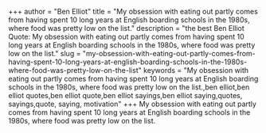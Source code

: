 +++
author = "Ben Elliot"
title = "My obsession with eating out partly comes from having spent 10 long years at English boarding schools in the 1980s, where food was pretty low on the list."
description = "the best Ben Elliot Quote: My obsession with eating out partly comes from having spent 10 long years at English boarding schools in the 1980s, where food was pretty low on the list."
slug = "my-obsession-with-eating-out-partly-comes-from-having-spent-10-long-years-at-english-boarding-schools-in-the-1980s-where-food-was-pretty-low-on-the-list"
keywords = "My obsession with eating out partly comes from having spent 10 long years at English boarding schools in the 1980s, where food was pretty low on the list.,ben elliot,ben elliot quotes,ben elliot quote,ben elliot sayings,ben elliot saying,quotes, sayings,quote, saying, motivation"
+++
My obsession with eating out partly comes from having spent 10 long years at English boarding schools in the 1980s, where food was pretty low on the list.
